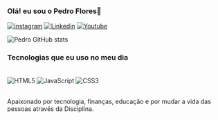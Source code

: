 ### Olá! eu sou o Pedro Flores👋

[![instagram](https://img.shields.io/badge/Instagram-E4405F?style=for-the-badge&logo=instagram&logoColor=white)](https://www.instagram.com/pedro.floores/)
[![Linkedin](https://img.shields.io/badge/LinkedIn-0077B5?style=for-the-badge&logo=linkedin&logoColor=white)](https://www.linkedin.com/in/pedro-flores-5570b2242/)
[![Youtube](https://img.shields.io/badge/YouTube-FF0000?style=for-the-badge&logo=youtube&logoColor=white)](https://www.youtube.com/channel/UCSenBt3jydbKCI8bGS5RK2Q)


![Pedro GitHub stats](https://github-readme-stats.vercel.app/api?username=JunqueiraFlores123&show_icons=true&theme=radical)

### Tecnologias que eu uso no meu dia

<div style="display: inline_block"><br/>
    <img Align="center" alt="HTML5" src="https://img.shields.io/badge/HTML5-E34F26?style=for-the-badge&logo=html5&logoColor=white" />
    <img Align="center" alt="JavaScript" src="https://img.shields.io/badge/JavaScript-323330?style=for-the-badge&logo=javascript&logoColor=F7DF1E" /> 
    <img Align="center" alt="CSS3" src="https://img.shields.io/badge/CSS3-1572B6?style=for-the-badge&logo=css3&logoColor=white" />
</div></br>

Apaixonado por tecnologia, finanças, educação e por mudar a vida das pessoas através da Disciplina.
